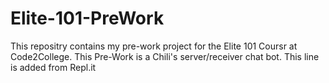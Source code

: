 # Elite-101-PreWork
This repositry contains my pre-work project for the Elite 101 Coursr at Code2College.
This Pre-Work is a Chili's server/receiver chat bot.
This line is added from Repl.it
